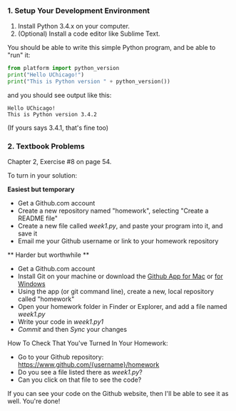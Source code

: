 ### 1. Setup Your Development Environment

1. Install Python 3.4.x on your computer.  
1. (Optional) Install a code editor like Sublime Text.

You should be able to write this simple Python program, and be able to "run" it:

``` python
from platform import python_version
print("Hello UChicago!")
print("This is Python version " + python_version())
```

and you should see output like this:

```
Hello UChicago!
This is Python version 3.4.2
```

(If yours says 3.4.1, that's fine too)


### 2. Textbook Problems

Chapter 2, Exercise #8 on page 54.

To turn in your solution:

**Easiest but temporary**
* Get a Github.com account
* Create a new repository named "homework", selecting "Create a README file"
* Create a new file called _week1.py_, and paste your program into it, and save it
* Email me your Github username or link to your homework repository

** Harder but worthwhile **
* Get a Github.com account
* Install Git on your machine or download the [Github App for Mac](mac.github.com) or [for Windows](windows.github.com)
* Using the app (or git command line), create a new, local repository called "homework"
* Open your homework folder in Finder or Explorer, and add a file named _week1.py_ 
* Write your code in _week1.py1_
* _Commit_ and then _Sync_ your changes 

How To Check That You've Turned In Your Homework:

* Go to your Github repository: https://www.github.com/{username}/homework
* Do you see a file listed there as _week1.py_?
* Can you click on that file to see the code?

If you can see your code on the Github website, then I'll be able to see it as well. You're done!

